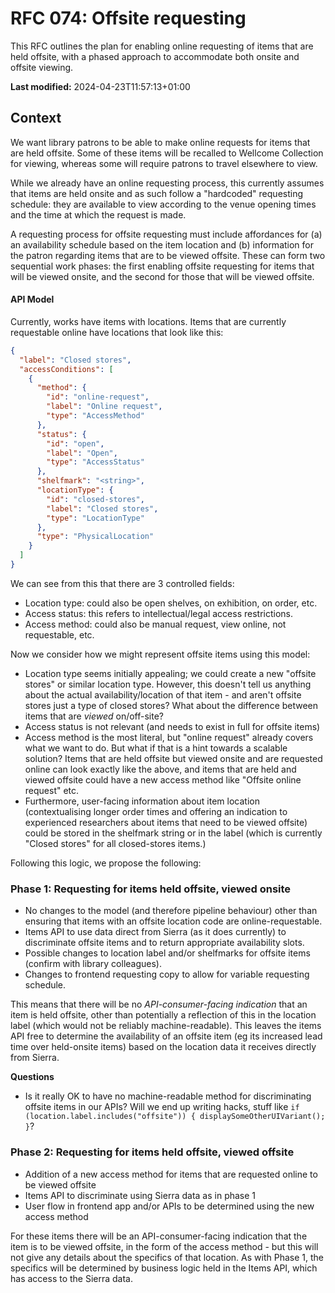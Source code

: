 # RFC 074: Offsite requesting

This RFC outlines the plan for enabling online requesting of items that are held offsite, with a phased approach to accommodate both onsite and offsite viewing.

**Last modified:** 2024-04-23T11:57:13+01:00

## Context

We want library patrons to be able to make online requests for items that are held offsite. Some of these items will be recalled to Wellcome Collection for viewing, whereas some will require patrons to travel elsewhere to view. 

While we already have an online requesting process, this currently assumes that items are held onsite and as such follow a "hardcoded" requesting schedule: they are available to view according to the venue opening times and the time at which the request is made. 

A requesting process for offsite requesting must include affordances for (a) an availability schedule based on the item location and (b) information for the patron regarding items that are to be viewed offsite. These can form two sequential work phases: the first enabling offsite requesting for items that will be viewed onsite, and the second for those that will be viewed offsite.

#### API Model

Currently, works have items with locations. Items that are currently requestable online have locations that look like this:

```json
{
  "label": "Closed stores",
  "accessConditions": [
    {
      "method": {
        "id": "online-request",
        "label": "Online request",
        "type": "AccessMethod"
      },
      "status": {
        "id": "open",
        "label": "Open",
        "type": "AccessStatus"
      },
      "shelfmark": "<string>",
      "locationType": {
        "id": "closed-stores",
        "label": "Closed stores",
        "type": "LocationType"
      },
      "type": "PhysicalLocation"
    }
  ]
}
```

We can see from this that there are 3 controlled fields:

- Location type: could also be open shelves, on exhibition, on order, etc.
- Access status: this refers to intellectual/legal access restrictions.
- Access method: could also be manual request, view online, not requestable, etc.

Now we consider how we might represent offsite items using this model:

- Location type seems initially appealing; we could create a new "offsite stores" or similar location type. However, this doesn't tell us anything about the actual availability/location of that item - and aren't offsite stores just a type of closed stores? What about the difference between items that are *viewed* on/off-site?
- Access status is not relevant (and needs to exist in full for offsite items)
- Access method is the most literal, but "online request" already covers what we want to do. But what if that is a hint towards a scalable solution? Items that are held offsite but viewed onsite and are requested online can look exactly like the above, and items that are held and viewed offsite could have a new access method like "Offsite online request" etc.
- Furthermore, user-facing information about item location (contextualising longer order times and offering an indication to experienced researchers about items that need to be viewed offsite) could be stored in the shelfmark string or in the label (which is currently "Closed stores" for all closed-stores items.) 

Following this logic, we propose the following:

### Phase 1: Requesting for items held offsite, viewed onsite

- No changes to the model (and therefore pipeline behaviour) other than ensuring that items with an offsite location code are online-requestable.
- Items API to use data direct from Sierra (as it does currently) to discriminate offsite items and to return appropriate availability slots.
- Possible changes to location label and/or shelfmarks for offsite items (confirm with library colleagues).
- Changes to frontend requesting copy to allow for variable requesting schedule.

This means that there will be no *API-consumer-facing indication* that an item is held offsite, other than potentially a reflection of this in the location label (which would not be reliably machine-readable). This leaves the items API free to determine the availability of an offsite item (eg its increased lead time over held-onsite items) based on the location data it receives directly from Sierra.

**Questions**

- Is it really OK to have no machine-readable method for discriminating offsite items in our APIs? Will we end up writing hacks, stuff like `if (location.label.includes("offsite")) { displaySomeOtherUIVariant(); }`?

### Phase 2: Requesting for items held offsite, viewed offsite

- Addition of a new access method for items that are requested online to be viewed offsite
- Items API to discriminate using Sierra data as in phase 1
- User flow in frontend app and/or APIs to be determined using the new access method	

For these items there will be an API-consumer-facing indication that the item is to be viewed offsite, in the form of the access method - but this will not give any details about the specifics of that location. As with Phase 1, the specifics will be determined by business logic held in the Items API, which has access to the Sierra data.